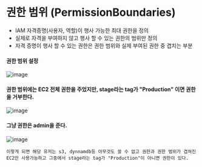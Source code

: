 # 권한 범위 (PermissionBoundaries)
- IAM 자격증명(사용자, 역할)이 행사 가능한 최대 권한을 정의
- 실제로 자격을 부여하지 않고 행사 할 수 있는 권한의 범위만 정의
- 자격 증명이 행사 할 수 있는 권한은 권한 범위와 실제 부여된 권한 중 겹치는 부분

#### 권한 범위 설정

![image](https://user-images.githubusercontent.com/38831314/154845682-ac8b3b3e-9b08-427d-984a-c07110ee9694.png)

#### 권한 범위에는 EC2 전체 권한을 주었지만, stage라는 tag가 "Production" 이면 권한을 거부한다.

![image](https://user-images.githubusercontent.com/38831314/154845705-3b7b2385-537d-4361-9a9c-f4f545a968f2.png)

#### 그냥 권한은 admin을 준다.

![image](https://user-images.githubusercontent.com/38831314/154845802-f1e6ef3a-0079-47c9-a99a-dc05b82120de.png)


```
이렇게 되면 해당 유저는 s3, dynnamdb등 아무것도 쓸 수 없고 권한과 권한 범위가 겹쳐진 EC2만 사용가능하고 그중에서 stage라는 tag가 "Production"이 아니면 권한이 있다.
```


